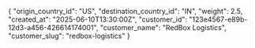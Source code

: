 {
  "origin_country_id": "US",
  "destination_country_id": "IN",
  "weight": 2.5,
  "created_at": "2025-06-10T13:30:00Z",
  "customer_id": "123e4567-e89b-12d3-a456-426614174001",
  "customer_name": "RedBox Logistics",
  "customer_slug": "redbox-logistics"
}
